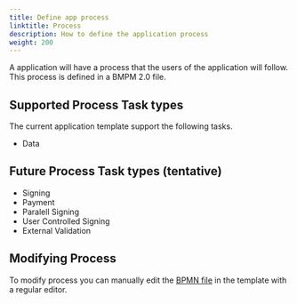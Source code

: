 ```yaml
---
title: Define app process
linktitle: Process
description: How to define the application process
weight: 200
---
```

A application will have a process that the users of the application will follow. 
This process is defined in a BMPM 2.0 file.

## Supported Process Task types
The current application template support the following tasks. 

 - Data

## Future Process Task types (tentative)
 - Signing
 - Payment
 - Paralell Signing
 - User Controlled Signing
 - External Validation


## Modifying Process
To modify process you can manually edit the [BPMN file](https://github.com/Altinn/altinn-studio/blob/master/src/Altinn.Apps/AppTemplates/AspNet/App/config/process/process.bpmn) in the template with a regular editor.